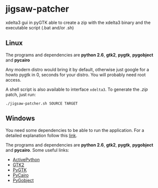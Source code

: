 # jigsaw-patcher #

xdelta3 gui in pyGTK able to create a zip with the xdelta3 binary and the executable script (.bat and/or .sh)

## Linux ##

The programs and dependencies are **python 2.6**, **gtk2**, **pygtk**, **pygobject** and **pycairo**

Any modern distro would bring it by default, otherwise just google for a howto pygtk in 0, seconds for your distro. You will probably need root access.

A shell script is also available to interface `xdelta3`. To generate the *.zip* patch, just run:
```
./jigsaw-patcher.sh SOURCE TARGET
```

## Windows ##

You need some dependencies to be able to run the application. For a detailed explanation follow this [link](http://www.pygtk.org/downloads.html).

The programs and dependencies are **python 2.6**, **gtk2**, **pygtk**, **pygobject** and **pycairo**. Some useful links:
  * [ActivePython](http://www.activestate.com/activepython/downloads)
  * [GTK2](http://gtk-win.sourceforge.net/home/index.php/Main/Downloads)
  * [PyGTK](http://ftp.gnome.org/pub/GNOME/binaries/win32/pygtk/)
  * [PyCairo](http://ftp.gnome.org/pub/GNOME/binaries/win32/pycairo/)
  * [PyGobject](http://ftp.gnome.org/pub/GNOME/binaries/win32/pygobject/)